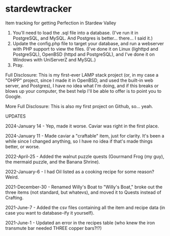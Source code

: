 # stardewtracker
Item tracking for getting Perfection in Stardew Valley

1. You'll need to load the .sql file into a database.  (I've run it in PostgreSQL, and MySQL.  And Postgres is better... there... I said it.)
2. Update the config.php file to target your database, and run a webserver with PHP support to view the files.  (I've done it on Linux (lighttpd and PostgreSQL), OpenBSD (httpd and PostgreSQL), and I've done it on Windows with UniServerZ and MySQL.)
3. Pray.

Full Disclosure: This is my first-ever LAMP stack project (or, in my case a "OHPP" project, since I made it in OpenBSD, and used the built-in web server, and Postgres), I have no idea what I'm doing, and if this breaks or blows up your computer, the best help I'll be able to offer is to point you to Google.

More Full Disclosure: This is also my first project on Github, so... yeah.


UPDATES

2024-January 14 - Yep, made it worse.  Caviar was right in the first place.

2024-January 11 - Made caviar a "craftable" item, just for clarity.  It's been a while since I changed anything, so I have no idea if that's made things better, or worse.

2022-April-25 - Added the walnut puzzle quests (Gourmand Frog (my guy), the mermaid puzzle, and the Banana Shrine).

2022-January-6 - I had Oil listed as a cooking recipe for some reason?  Weird.

2021-December-30 - Renamed Willy's Boat to "Willy's Boat," broke out the three items (not standard, but whatevs), and moved it to Quests instead of Crafting.

2021-June-7 - Added the csv files containing all the item and recipe data (in case you want to database-ify it yourself).

2021-June-1 - Updated an error in the recipes table (who knew the iron transmute bar needed THREE copper bars?!?)
